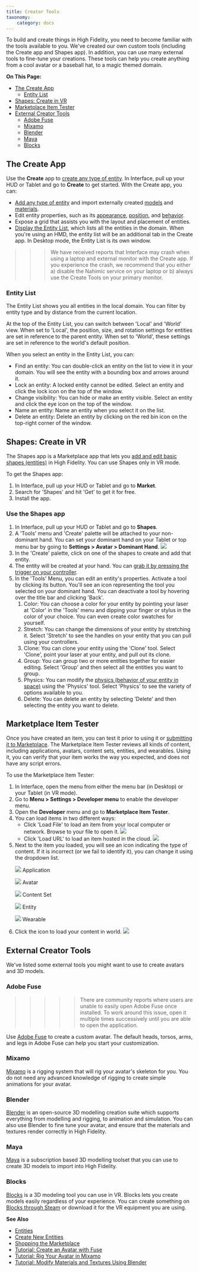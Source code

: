 ```yaml
---
title: Creator Tools
taxonomy:
    category: docs
---
```


To build and create things in High Fidelity, you need to become familiar with the tools available to you. We've created our own custom tools (including the Create app and Shapes app). In addition, you can use many external tools to fine-tune your creations. These tools can help you create anything from a cool avatar or a baseball hat, to a magic themed domain.

**On This Page:**
+ [The Create App](#the-create-app)
    + [Entity List](#entity-list)
+ [Shapes: Create in VR](#shapes-create-in-vr)
+ [Marketplace Item Tester](#marketplace-item-tester)
+ [External Creator Tools](#external-creator-tools)
    + [Adobe Fuse](#adobe-fuse)
    + [Mixamo](#mixamo)
    + [Blender](#blender)
    + [Maya](#maya)
    + [Blocks](#blocks)

## The Create App
Use the **Create** app to [create any type of entity](../entities/create-entities). In Interface, pull up your HUD or Tablet and go to **Create** to get started. With the Create app, you can:

+ [Add any type of entity](../entities/create-entities) and import externally created [models](../3d-models/import-model) and [materials](../entities/material-entity). 
+ Edit entity properties, such as its [appearance](../entities/entity-appearance), [position](../entities/entity-appearance#move-an-entity), and [behavior](../entities/entity-behavior).
+ Expose a grid that assists you with the layout and placement of entities.
+ [Display the Entity List](#entity-list), which lists all the entities in the domain. When you're using an HMD, the entity list will be an additional tab in the Create app. In Desktop mode, the Entity List is its own window.

>>> We have received reports that Interface may crash when using a laptop and external monitor with the Create app. If you experience the crash, we recommend that you either a) disable the Nahimic service on your laptop or b) always use the Create Tools on your primary monitor.

### Entity List

The Entity List shows you all entities in the local domain. You can filter by entity type and by distance from the current location. 

At the top of the Entity List, you can switch between 'Local' and 'World' view. When set to 'Local', the position, size, and rotation settings for entities are set in reference to the parent entity. When set to 'World', these settings are set in reference to the world's default position.

When you select an entity in the Entity List, you can: 
+ Find an entity: You can double-click an entity on the list to view it in your domain. You will see the entity with a bounding box and arrows around it. 
+ Lock an entity: A locked entity cannot be edited. Select an entity and click the lock icon on the top of the window.  
+ Change visibility: You can hide or make an entity visible. Select an entity and click the eye icon on the top of the window.
+ Name an entity: Name an entity when you select it on the list.
+ Delete an entity: Delete an entity by clicking on the red bin icon on the top-right corner of the window. 


## Shapes: Create in VR
The Shapes app is a Marketplace app that lets you [add and edit basic shapes (entities)](../entities/create-entities) in High Fidelity. You can use Shapes only in VR mode. 

To get the Shapes app: 
1. In Interface, pull up your HUD or Tablet and go to **Market**. 
2. Search for 'Shapes' and hit 'Get' to get it for free. 
3. Install the app. 

### Use the Shapes app
1. In Interface, pull up your HUD or Tablet and go to **Shapes**.
2. A 'Tools' menu and 'Create' palette will be attached to your non-dominant hand. You can set your dominant hand on your Tablet or top menu bar by going to **Settings > Avatar > Dominant Hand**. ![](dom-hand.PNG)
3. In the 'Create' palette, click on one of the shapes to create and add that entity. 
4. The entity will be created at your hand. You can [grab it by pressing the trigger on your controller](../../explore/interact-objects#grab-objects). 
5. In the 'Tools' Menu, you can edit an entity's properties. Activate a tool by clicking its button. You'll see an icon representing the tool you selected on your dominant hand. You can deactivate a tool by hovering over the title bar and clicking 'Back'.
   1. Color: You can choose a color for your entity by pointing your laser at 'Color' in the 'Tools' menu and dipping your finger or stylus in the color of your choice. You can even create color swatches for yourself. 
   2. Stretch: You can change the dimensions of your entity by stretching it. Select 'Stretch' to see the handles on your entity that you can pull using your controllers. 
   3. Clone: You can clone your entity using the 'Clone' tool. Select 'Clone', point your laser at your entity, and pull out its clone. 
   4. Group: You can group two or more entities together for easier editing. Select 'Group' and then select all the entities you want to group. 
   5. Physics: You can modify the [physics (behavior of your entity in space)](../entities/entity-behavior) using the 'Physics' tool. Select 'Physics' to see the variety of options available to you. 
   6. Delete: You can delete an entity by selecting 'Delete' and then selecting the entity you want to delete. 

## Marketplace Item Tester
Once you have created an item, you can test it prior to using it or [submitting it to Marketplace](../../sell/add-item). The Marketplace Item Tester reviews all kinds of content, including applications, avatars, content sets, entities, and wearables. Using it, you can verify that your item works the way you expected, and does not have any script errors.

To use the Marketplace Item Tester:
1. In Interface, open the menu from either the menu bar (in Desktop) or your Tablet (in VR mode). 
2. Go to **Menu > Settings > Developer menu** to enable the developer menu. 
3. Open the **Developer** menu and go to **Marketplace Item Tester**.
2. You can load items in two different ways:
    - Click 'Load File' to load an item from your local computer or network. Browse to your file to open it. ![](load-file.png)
    - Click 'Load URL' to load an item hosted in the cloud. ![](load-url.png)
3. Next to the item you loaded, you will see an icon indicating the type of content. If it is incorrect (or we fail to identify it), you can change it using the dropdown list.
    <p><img src="../../../user/pages/03.create/01.tools/application-icon.png" style="display: inline; margin: 0;" /> Application</p>
    <p><img src="../../../user/pages/03.create/01.tools/avatar-icon.png" style="display: inline; margin: 0;" /> Avatar</p>
    <p><img src="../../../user/pages/03.create/01.tools/content-set-icon.png" style="display: inline; margin: 0;" /> Content Set</p>
    <p><img src="../../../user/pages/03.create/01.tools/entity-icon.png" style="display: inline; margin: 0;" /> Entity</p>
    <p><img src="../../../user/pages/03.create/01.tools/wearable-icon.png" style="display: inline; margin: 0;" /> Wearable</p>
4. Click the icon to load your content in world. ![](test-item.png)

## External Creator Tools
We've listed some external tools you might want to use to create avatars and 3D models. 

### Adobe Fuse
>>>>>There are community reports where users are unable to easily open Adobe Fuse once installed. To work around this issue, open it multiple times successively until you are able to open the application.

Use [Adobe Fuse](https://www.adobe.com/in/products/fuse.html) to create a custom avatar. The default heads, torsos, arms, and legs in Adobe Fuse can help you start your customization.

### Mixamo

[Mixamo](https://www.mixamo.com) is a rigging system that will rig your avatar's skeleton for you. You do not need any advanced knowledge of rigging to create simple animations for your avatar. 

### Blender

[Blender](https://www.blender.org) is an open-source 3D modelling creation suite which supports everything from modelling and rigging, to animation and simulation. You can also use Blender to fine tune your avatar, and ensure that the materials and textures render correctly in High Fidelity. 

###  Maya

[Maya](https://www.autodesk.in/products/maya/overview) is a subscription based 3D modelling toolset that you can use to create 3D models to import into High Fidelity. 

### Blocks

[Blocks](https://vr.google.com/blocks) is a 3D modeling tool you can use in VR. Blocks lets you create models easily regardless of your experience. You can create something on [Blocks through Steam](http://store.steampowered.com/app/533970/Blocks_by_Google/) or download it for the VR equipment you are using.

**See Also**

+ [Entities](../entities)
+ [Create New Entities](../entities/create-entities)
+ [Shopping the Marketplace](../../explore/bank-and-shop#shopping-the-marketplace)
+ [Tutorial: Create an Avatar with Fuse](../avatars/fuse-tutorial)
+ [Tutorial: Rig Your Avatar in Mixamo](../avatars/mixamo-tutorial)
+ [Tutorial: Modify Materials and Textures Using Blender](../avatars/blender-tutorial)
